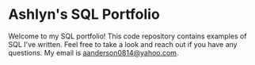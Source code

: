 # Ashlyn's SQL Portfolio

Welcome to my SQL portfolio! This code repository contains examples of SQL I've written. Feel free to take a look and reach out if you have any questions. My email is aanderson0814@yahoo.com.



